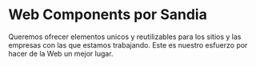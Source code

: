 # Web Components por Sandia

Queremos ofrecer elementos unicos y reutilizables para los sitios y las empresas con las que estamos trabajando. Este es nuestro esfuerzo por hacer de la Web un mejor lugar.
